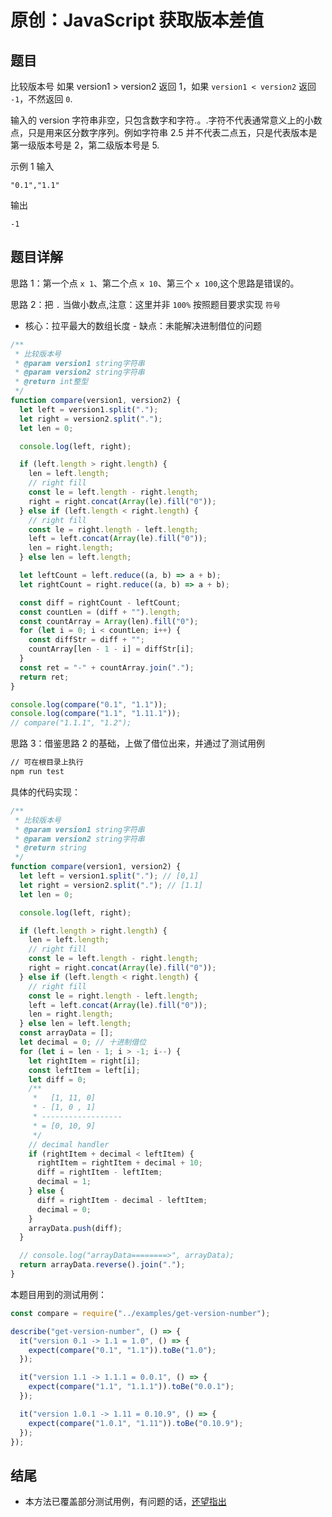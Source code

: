 # 原创：JavaScript 获取版本差值

## 题目

比较版本号 如果 version1 > version2 返回 1，如果 `version1 < version2` 返回 `-1`，不然返回 `0`.

输入的 version 字符串非空，只包含数字和字符.。.字符不代表通常意义上的小数点，只是用来区分数字序列。例如字符串 2.5 并不代表二点五，只是代表版本是第一级版本号是 2，第二级版本号是 5.

示例 1 输入

```
"0.1","1.1"
```

输出

```
-1
```

## 题目详解

思路 1：第一个点 `x 1`、第二个点 `x 10`、第三个 `x 100`,这个思路是错误的。

思路 2：把 `.` 当做小数点,注意：这里并非 `100%` 按照题目要求实现 `符号`

- 核心：拉平最大的数组长度 - 缺点：未能解决进制借位的问题

```js
/**
 * 比较版本号
 * @param version1 string字符串
 * @param version2 string字符串
 * @return int整型
 */
function compare(version1, version2) {
  let left = version1.split(".");
  let right = version2.split(".");
  let len = 0;

  console.log(left, right);

  if (left.length > right.length) {
    len = left.length;
    // right fill
    const le = left.length - right.length;
    right = right.concat(Array(le).fill("0"));
  } else if (left.length < right.length) {
    // right fill
    const le = right.length - left.length;
    left = left.concat(Array(le).fill("0"));
    len = right.length;
  } else len = left.length;

  let leftCount = left.reduce((a, b) => a + b);
  let rightCount = right.reduce((a, b) => a + b);

  const diff = rightCount - leftCount;
  const countLen = (diff + "").length;
  const countArray = Array(len).fill("0");
  for (let i = 0; i < countLen; i++) {
    const diffStr = diff + "";
    countArray[len - 1 - i] = diffStr[i];
  }
  const ret = "-" + countArray.join(".");
  return ret;
}

console.log(compare("0.1", "1.1"));
console.log(compare("1.1", "1.11.1"));
// compare("1.1.1", "1.2");
```

思路 3：借鉴思路 2 的基础，上做了借位出来，并通过了测试用例

```cmd
// 可在根目录上执行
npm run test
```

具体的代码实现：

```js
/**
 * 比较版本号
 * @param version1 string字符串
 * @param version2 string字符串
 * @return string
 */
function compare(version1, version2) {
  let left = version1.split("."); // [0,1]
  let right = version2.split("."); // [1.1]
  let len = 0;

  console.log(left, right);

  if (left.length > right.length) {
    len = left.length;
    // right fill
    const le = left.length - right.length;
    right = right.concat(Array(le).fill("0"));
  } else if (left.length < right.length) {
    // right fill
    const le = right.length - left.length;
    left = left.concat(Array(le).fill("0"));
    len = right.length;
  } else len = left.length;
  const arrayData = [];
  let decimal = 0; // 十进制借位
  for (let i = len - 1; i > -1; i--) {
    let rightItem = right[i];
    const leftItem = left[i];
    let diff = 0;
    /**
     *   [1, 11, 0]
     * - [1, 0 , 1]
     * ------------------
     * = [0, 10, 9]
     */
    // decimal handler
    if (rightItem + decimal < leftItem) {
      rightItem = rightItem + decimal + 10;
      diff = rightItem - leftItem;
      decimal = 1;
    } else {
      diff = rightItem - decimal - leftItem;
      decimal = 0;
    }
    arrayData.push(diff);
  }

  // console.log("arrayData========>", arrayData);
  return arrayData.reverse().join(".");
}
```

本题目用到的测试用例：

```js
const compare = require("../examples/get-version-number");

describe("get-version-number", () => {
  it("version 0.1 -> 1.1 = 1.0", () => {
    expect(compare("0.1", "1.1")).toBe("1.0");
  });

  it("version 1.1 -> 1.1.1 = 0.0.1", () => {
    expect(compare("1.1", "1.1.1")).toBe("0.0.1");
  });

  it("version 1.0.1 -> 1.11 = 0.10.9", () => {
    expect(compare("1.0.1", "1.11")).toBe("0.10.9");
  });
});
```

## 结尾

- 本方法已覆盖部分测试用例，有问题的话，[还望指出](https://github.com/veaba/veaba/issues/new)
